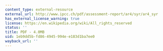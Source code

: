 ```yaml
---
content_type: external-resource
external_url: http://www.ipcc.ch/pdf/assessment-report/ar4/syr/ar4_syr.pdf
has_external_license_warning: true
license: https://en.wikipedia.org/wiki/All_rights_reserved
status: ''
title: PDF - 4.0MB
uid: 1eb9dd5b-fd86-4945-994e-e183d1ba7ee0
wayback_url: ''
---
```

